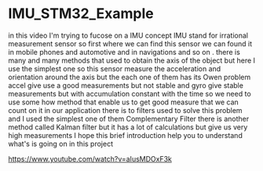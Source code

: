 # IMU_STM32_Example

in this video I'm trying to fucose on a IMU concept IMU stand for irrational measurement sensor
so first where we can find this sensor we can found it in mobile phones and automotive and in navigations and so on .
there is many and many methods that used to obtain the axis of the object but here I use the simplest one so 
this sensor measure the acceleration and orientation around the axis but the each one of them has its Owen problem accel give use a good measurements
but not stable and gyro give stable measurements but with accumulation constant with the time so we need to use some how method that enable us 
to get good measure that we can count on it in our application there is to filters used to solve this problem and I used the simplest one of them Complementary Filter
there is another method called Kalman filter but it has a lot of calculations but give us very high measurements I hope this brief introduction help you 
to understand what's is going on in this project


https://www.youtube.com/watch?v=aIusMDOxF3k
